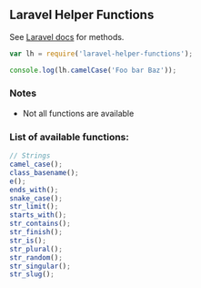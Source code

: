 ## Laravel Helper Functions

See [Laravel docs](https://laravel.com/docs/master/helpers#available-methods) for methods.

```javascript
var lh = require('laravel-helper-functions');

console.log(lh.camelCase('Foo bar Baz'));
```

### Notes

- Not all functions are available

### List of available functions:

```javascript
// Strings
camel_case();
class_basename();
e();
ends_with();
snake_case();
str_limit();
starts_with();
str_contains();
str_finish();
str_is();
str_plural();
str_random();
str_singular();
str_slug();
```